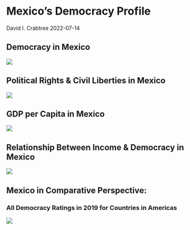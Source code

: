 Mexico’s Democracy Profile
================
David I. Crabtree
2022-07-14

## Democracy in Mexico

![](C:\Users\David\Desktop\PROGRA~1\FILESA~1\CFSS\hw06\reports\MEXICO~1/figure-gfm/Demscore-1.png)<!-- -->

## Political Rights & Civil Liberties in Mexico

![](C:\Users\David\Desktop\PROGRA~1\FILESA~1\CFSS\hw06\reports\MEXICO~1/figure-gfm/Political%20Rights%20&%20Civil%20Libs-1.png)<!-- -->

## GDP per Capita in Mexico

![](C:\Users\David\Desktop\PROGRA~1\FILESA~1\CFSS\hw06\reports\MEXICO~1/figure-gfm/GDP%20per%20Capita-1.png)<!-- -->

## Relationship Between Income & Democracy in Mexico

![](C:\Users\David\Desktop\PROGRA~1\FILESA~1\CFSS\hw06\reports\MEXICO~1/figure-gfm/Income%20&%20Dem-1.png)<!-- -->

## Mexico in Comparative Perspective:

### All Democracy Ratings in 2019 for Countries in Americas

![](C:\Users\David\Desktop\PROGRA~1\FILESA~1\CFSS\hw06\reports\MEXICO~1/figure-gfm/Democracy%20in%20Comparative%20Perspective-1.png)<!-- -->
